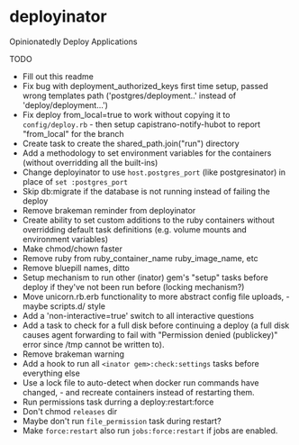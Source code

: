 deployinator
============

Opinionatedly Deploy Applications

TODO
* Fill out this readme
* Fix bug with deployment_authorized_keys first time setup, passed wrong templates path ('postgres/deployment..' instead of 'deploy/deployment...')
* Fix deploy from_local=true to work without copying it to `config/deploy.rb` - then setup capistrano-notify-hubot to report "from_local" for the branch
* Create task to create the shared_path.join("run") directory
* Add a methodology to set environment variables for the containers (without overridding all the built-ins)
* Change deployinator to use `host.postgres_port` (like postgresinator) in place of `set :postgres_port`
* Skip db:migrate if the database is not running instead of failing the deploy
* Remove brakeman reminder from deployinator
* Create ability to set custom additions to the ruby containers without overridding default task definitions (e.g. volume mounts and environment variables)
* Make chmod/chown faster
* Remove ruby from ruby_container_name ruby_image_name, etc
* Remove bluepill names, ditto
* Setup mechanism to run other (inator) gem's "setup" tasks before deploy if they've not been run before (locking mechanism?)
* Move unicorn.rb.erb functionality to more abstract config file uploads, - maybe scripts.d/ style
* Add a 'non-interactive=true' switch to all interactive questions
* Add a task to check for a full disk before continuing a deploy (a full disk causes agent forwarding to fail with "Permission denied (publickey)" error since /tmp cannot be written to).
* Remove brakeman warning
* Add a hook to run all `<inator gem>:check:settings` tasks before everything else
* Use a lock file to auto-detect when docker run commands have changed, - and recreate containers instead of restarting them.
* Run permissions task durring a deploy:restart:force
* Don't chmod `releases` dir
* Maybe don't run `file_permission` task during restart?
* Make `force:restart` also run `jobs:force:restart` if jobs are enabled.
